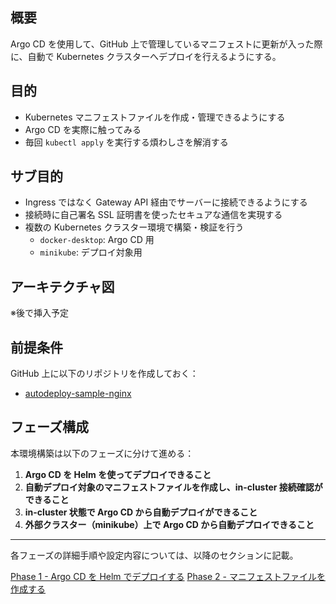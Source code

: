 ## 概要

Argo CD を使用して、GitHub 上で管理しているマニフェストに更新が入った際に、自動で Kubernetes クラスターへデプロイを行えるようにする。

## 目的

- Kubernetes マニフェストファイルを作成・管理できるようにする
- Argo CD を実際に触ってみる
- 毎回 `kubectl apply` を実行する煩わしさを解消する

## サブ目的

- Ingress ではなく Gateway API 経由でサーバーに接続できるようにする
- 接続時に自己署名 SSL 証明書を使ったセキュアな通信を実現する
- 複数の Kubernetes クラスター環境で構築・検証を行う
  - `docker-desktop`: Argo CD 用
  - `minikube`: デプロイ対象用

## アーキテクチャ図

※後で挿入予定

## 前提条件

GitHub 上に以下のリポジトリを作成しておく：

- [autodeploy-sample-nginx](https://github.com/Karasu1t/autodeploy-sample-nginx)

## フェーズ構成

本環境構築は以下のフェーズに分けて進める：

1. **Argo CD を Helm を使ってデプロイできること**
2. **自動デプロイ対象のマニフェストファイルを作成し、in-cluster 接続確認ができること**
3. **in-cluster 状態で Argo CD から自動デプロイができること**
4. **外部クラスター（minikube）上で Argo CD から自動デプロイできること**

---

各フェーズの詳細手順や設定内容については、以降のセクションに記載。

[Phase 1 - Argo CD を Helm でデプロイする](https://github.com/Karasu1t/autodeploy-sample-nginx/blob/main/Phase1.md)
[Phase 2 - マニフェストファイルを作成する](https://github.com/Karasu1t/autodeploy-sample-nginx/blob/main/Phase2.md)